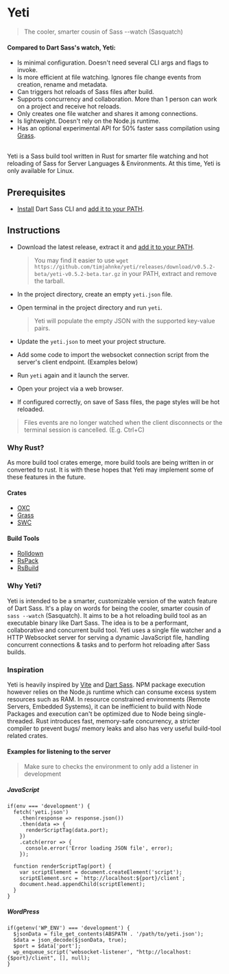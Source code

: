 # Yeti 
> The cooler, smarter cousin of Sass --watch (Sasquatch)

#### Compared to Dart Sass's watch, Yeti:
- Is minimal configuration. Doesn't need several CLI args and flags to invoke. 
- Is more efficient at file watching. Ignores file change events from creation, rename and metadata.
- Can triggers hot reloads of Sass files after build.
- Supports concurrency and collaboration. More than 1 person can work on a project and receive hot reloads.
- Only creates one file watcher and shares it among connections. 
- Is lightweight. Doesn't rely on the Node.js runtime.
- Has an optional experimental API for 50% faster sass compilation using [Grass](https://github.com/connorskees/grass). 

<br>
Yeti is a Sass build tool written in Rust for smarter file watching and hot reloading of Sass for Server Languages & Environments. At this time, Yeti is only available for Linux.   

## Prerequisites
- [Install](https://sass-lang.com/install/) Dart Sass CLI and [add it to your PATH](https://katiek2.github.io/path-doc/).

## Instructions
- Download the latest release, extract it and [add it to your PATH](https://katiek2.github.io/path-doc/).
  > You may find it easier to use `wget https://github.com/timjahnke/yeti/releases/download/v0.5.2-beta/yeti-v0.5.2-beta.tar.gz` in your PATH, extract and remove the tarball.
  
- In the project directory, create an empty `yeti.json` file.
- Open terminal in the project directory and run `yeti`.

  > Yeti will populate the empty JSON with the supported key-value pairs.

- Update the `yeti.json` to meet your project structure.
- Add some code to import the websocket connection script from the server's client endpoint. (Examples below)
- Run `yeti` again and it launch the server.
- Open your project via a web browser. 
- If configured correctly, on save of Sass files, the page styles will be hot reloaded.


> Files events are no longer watched when the client disconnects or the terminal session is cancelled. (E.g. Ctrl+C)


### Why Rust?
As more build tool crates emerge, more build tools are being written in or converted to rust. It is with these hopes that Yeti may implement some of these features in the future. 
#### Crates
- [OXC](https://github.com/oxc-project/oxc)
- [Grass](https://github.com/connorskees/grass)
- [SWC](https://github.com/swc-project/swc)

#### Build Tools
- [Rolldown](https://github.com/rolldown/rolldown)
- [RsPack](https://github.com/web-infra-dev/rspack)
- [RsBuild](https://github.com/web-infra-dev/rsbuild)


### Why Yeti?
Yeti is intended to be a smarter, customizable version of the watch feature of Dart Sass. It's a play on words for being the cooler, smarter cousin of `sass --watch` (Sasquatch). It aims to be a hot reloading build tool as an executable binary like Dart Sass. The idea is to be a performant, collaborative and concurrent build tool. Yeti uses a single file watcher and a HTTP Websocket server for serving a dynamic JavaScript file, handling concurrent connections & tasks and to perform hot reloading after Sass builds. 

### Inspiration
Yeti is heavily inspired by [Vite](https://github.com/vitejs/vite) and [Dart Sass](https://github.com/sass/dart-sass). NPM package execution however relies on the Node.js runtime which can consume excess system resources such as RAM. In resource constrained environments (Remote Servers, Embedded Systems), it can be inefficient to build with Node Packages and execution can't be optimized due to Node being single-threaded. Rust introduces fast, memory-safe concurrency, a stricter compiler to prevent bugs/ memory leaks and also has very useful build-tool related crates. 


#### Examples for listening to the server
> Make sure to checks the environment to only add a listener in development

##### JavaScript
```
if(env === 'development') {
  fetch('yeti.json')
    .then(response => response.json())
    .then(data => {
      renderScriptTag(data.port);
    })
    .catch(error => {
      console.error('Error loading JSON file', error);
    });
  
  function renderScriptTag(port) {
    var scriptElement = document.createElement('script');
    scriptElement.src = `http://localhost:${port}/client`;
    document.head.appendChild(scriptElement);
  }
}

```
##### WordPress
```
if(getenv('WP_ENV') === 'development') {
  $jsonData = file_get_contents(ABSPATH . '/path/to/yeti.json');
  $data = json_decode($jsonData, true);
  $port = $data['port']; 
  wp_enqueue_script('websocket-listener', "http://localhost:{$port}/client", [], null);
}
```

